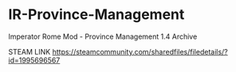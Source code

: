 # IR-Province-Management
Imperator Rome Mod - Province Management 1.4 Archive

STEAM LINK https://steamcommunity.com/sharedfiles/filedetails/?id=1995696567


